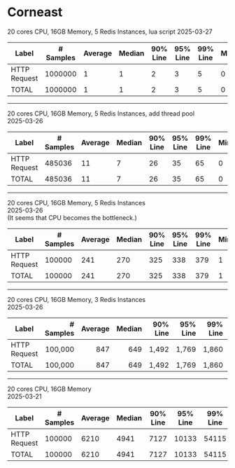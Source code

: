 # Corneast

20 cores CPU, 16GB Memory, 5 Redis Instances, lua script
2025-03-27

| Label          | # Samples | Average | Median | 90% Line | 95% Line | 99% Line | Min | Max | Error % | Throughput    | Received KB/sec | Sent KB/sec |
|----------------|-----------|---------|--------|----------|----------|----------|-----|-----|---------|---------------|------------------|-------------|
| HTTP Request   | 1000000   | 1       | 1      | 2        | 3        | 5        | 0   | 299 | 0.000%  | 5690.41847    | 1150.30          | 1172.54     |
| TOTAL          | 1000000   | 1       | 1      | 2        | 3        | 5        | 0   | 299 | 0.000%  | 5690.41847    | 1150.30          | 1172.54     |

---
20 cores CPU, 16GB Memory, 5 Redis Instances, add thread pool  
2025-03-26

| Label          | # Samples | Average | Median | 90% Line | 95% Line | 99% Line | Min | Max | Error % | Throughput    | Received KB/sec | Sent KB/sec |
|----------------|-----------|---------|--------|----------|----------|----------|-----|-----|---------|---------------|-----------------|-------------|
| HTTP Request   | 485036    | 11      | 7      | 26       | 35       | 65       | 0   | 515 | 0.016%  | 4670.09436    | 945.82          | 962.14      |
| TOTAL          | 485036    | 11      | 7      | 26       | 35       | 65       | 0   | 515 | 0.016%  | 4670.09436    | 945.82          | 962.14      |

---
20 cores CPU, 16GB Memory, 5 Redis Instances  
2025-03-26  
(It seems that CPU becomes the bottleneck.)  

| Label          | # Samples | Average | Median | 90% Line | 95% Line | 99% Line | Min | Max  | Error % | Throughput   | Received KB/sec | Sent KB/sec |
|----------------|-----------|---------|--------|----------|----------|----------|-----|------|---------|--------------|-----------------|-------------|
| HTTP Request   | 100000    | 241     | 270    | 325      | 338      | 379      | 1   | 1171 | 0.000%  | 3523.60817   | 712.29          | 726.06      |
| TOTAL          | 100000    | 241     | 270    | 325      | 338      | 379      | 1   | 1171 | 0.000%  | 3523.60817   | 712.29          | 726.06      |

---
20 cores CPU, 16GB Memory, 3 Redis Instances  
2025-03-26  

| Label         | # Samples | Average | Median | 90% Line | 95% Line | 99% Line | Min | Max | Error %   | Throughput  | Received KB/sec | Sent KB/sec |
|---------------|----------:|--------:|-------:|---------:|---------:|---------:|----:|----:|----------:|------------:|----------------:|------------:|
| HTTP Request  | 100,000   | 847     | 649    | 1,492    | 1,769    | 1,860    | 51  | 3,981 | 0.000%    | 3,037.85163 | 614.09          | 625.96      |
| TOTAL         | 100,000   | 847     | 649    | 1,492    | 1,769    | 1,860    | 51  | 3,981 | 0.000%    | 3,037.85163 | 614.09          | 625.96      |

---
20 cores CPU, 16GB Memory  
2025-03-21  

| Label         | # Samples | Average | Median | 90% Line | 95% Line | 99% Line | Min | Max   | Error % | Throughput   | Received KB/sec | Sent KB/sec |
|---------------|-----------|---------|--------|----------|----------|----------|-----|-------|---------|--------------|-----------------|-------------|
| HTTP Request  | 100000    | 6210    | 4941   | 7127     | 10133    | 54115    | 67  | 76329 | 0.065%  | 1039.93344   | 211.80          | 214.14      |
| TOTAL         | 100000    | 6210    | 4941   | 7127     | 10133    | 54115    | 67  | 76329 | 0.065%  | 1039.93344   | 211.80          | 214.14      |
